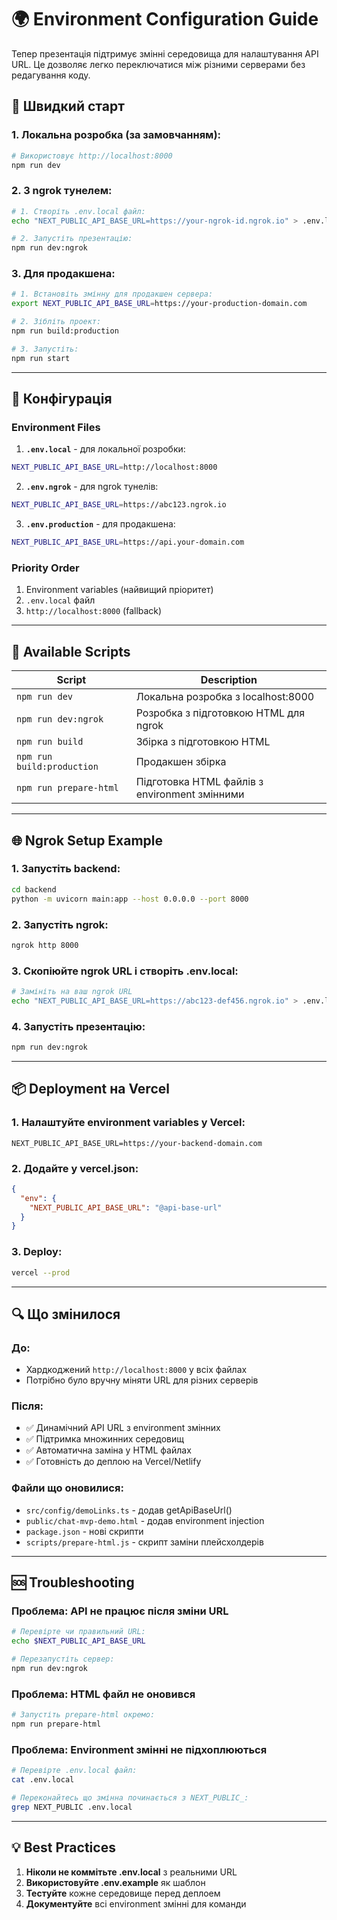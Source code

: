# 🌍 Environment Configuration Guide

Тепер презентація підтримує змінні середовища для налаштування API URL. Це дозволяє легко переключатися між різними серверами без редагування коду.

## 🚀 Швидкий старт

### 1. Локальна розробка (за замовчанням):
```bash
# Використовує http://localhost:8000
npm run dev
```

### 2. З ngrok тунелем:
```bash
# 1. Створіть .env.local файл:
echo "NEXT_PUBLIC_API_BASE_URL=https://your-ngrok-id.ngrok.io" > .env.local

# 2. Запустіть презентацію:
npm run dev:ngrok
```

### 3. Для продакшена:
```bash
# 1. Встановіть змінну для продакшен сервера:
export NEXT_PUBLIC_API_BASE_URL=https://your-production-domain.com

# 2. Зібліть проект:
npm run build:production

# 3. Запустіть:
npm run start
```

---

## 📝 Конфігурація

### Environment Files

1. **`.env.local`** - для локальної розробки:
```bash
NEXT_PUBLIC_API_BASE_URL=http://localhost:8000
```

2. **`.env.ngrok`** - для ngrok тунелів:
```bash
NEXT_PUBLIC_API_BASE_URL=https://abc123.ngrok.io
```

3. **`.env.production`** - для продакшена:
```bash
NEXT_PUBLIC_API_BASE_URL=https://api.your-domain.com
```

### Priority Order
1. Environment variables (найвищий пріоритет)
2. `.env.local` файл
3. `http://localhost:8000` (fallback)

---

## 🔧 Available Scripts

| Script | Description |
|--------|-------------|
| `npm run dev` | Локальна розробка з localhost:8000 |
| `npm run dev:ngrok` | Розробка з підготовкою HTML для ngrok |
| `npm run build` | Збірка з підготовкою HTML |
| `npm run build:production` | Продакшен збірка |
| `npm run prepare-html` | Підготовка HTML файлів з environment змінними |

---

## 🌐 Ngrok Setup Example

### 1. Запустіть backend:
```bash
cd backend
python -m uvicorn main:app --host 0.0.0.0 --port 8000
```

### 2. Запустіть ngrok:
```bash
ngrok http 8000
```

### 3. Скопіюйте ngrok URL і створіть .env.local:
```bash
# Замініть на ваш ngrok URL
echo "NEXT_PUBLIC_API_BASE_URL=https://abc123-def456.ngrok.io" > .env.local
```

### 4. Запустіть презентацію:
```bash
npm run dev:ngrok
```

---

## 📦 Deployment на Vercel

### 1. Налаштуйте environment variables у Vercel:
```
NEXT_PUBLIC_API_BASE_URL=https://your-backend-domain.com
```

### 2. Додайте у vercel.json:
```json
{
  "env": {
    "NEXT_PUBLIC_API_BASE_URL": "@api-base-url"
  }
}
```

### 3. Deploy:
```bash
vercel --prod
```

---

## 🔍 Що змінилося

### До:
- Хардкоджений `http://localhost:8000` у всіх файлах
- Потрібно було вручну міняти URL для різних серверів

### Після:
- ✅ Динамічний API URL з environment змінних
- ✅ Підтримка множинних середовищ
- ✅ Автоматична заміна у HTML файлах
- ✅ Готовність до деплою на Vercel/Netlify

### Файли що оновилися:
- `src/config/demoLinks.ts` - додав getApiBaseUrl()
- `public/chat-mvp-demo.html` - додав environment injection
- `package.json` - нові скрипти
- `scripts/prepare-html.js` - скрипт заміни плейсхолдерів

---

## 🆘 Troubleshooting

### Проблема: API не працює після зміни URL
```bash
# Перевірте чи правильний URL:
echo $NEXT_PUBLIC_API_BASE_URL

# Перезапустіть сервер:
npm run dev:ngrok
```

### Проблема: HTML файл не оновився
```bash
# Запустіть prepare-html окремо:
npm run prepare-html
```

### Проблема: Environment змінні не підхоплюються
```bash
# Перевірте .env.local файл:
cat .env.local

# Переконайтесь що змінна починається з NEXT_PUBLIC_:
grep NEXT_PUBLIC .env.local
```

---

## 💡 Best Practices

1. **Ніколи не коммітьте .env.local** з реальними URL
2. **Використовуйте .env.example** як шаблон
3. **Тестуйте** кожне середовище перед деплоем
4. **Документуйте** всі environment змінні для команди